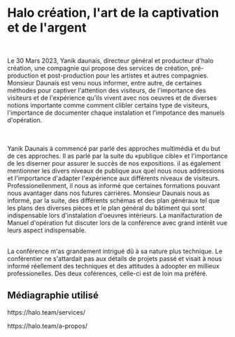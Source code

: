 <h1>Halo création, l'art de la captivation et de l'argent</h1>
<br>
<p>Le 30 Mars 2023, Yanik daunais, directeur général et producteur d'halo création, une compagnie qui propose des services de création, pré-production et post-production pour les artistes et autres compagnies. Monsieur Daunais est venu nous informer, entre autre, de certaines méthodes pour captiver l'attention des visiteurs, de l'importance des visiteurs et de l'expérience qu'ils vivent avec nos oeuvres et de diverses notions importante comme comment clibler certains type de visiteurs, l'importance de documenter chaque instalation et l'impotance des manuels d'opération.</p>
<br>
<br>
Yanik Daunais à commencé par parlé des approches multimédia et du but de ces approches. Il as parlé par la suite du «publique cible» et l'importance de les diserner pour assurer le succès de nos expositions. il as également mentionner les divers niveaux de publique aux quel nous nous addressions et l'importance d'adapter l'expérience aux différents niveaux de visiteurs. Professionellenment, il nous as informé que certaines formations pouvant nous avantager dans nos futures carrières. Monsieur Daunais nous as informé, par la suite, des différents schémas et des plan généraux tel que les plans des diverses pièces et le plan général du bâtiment qui sont indispensable lors d'instalation d'oeuvres intérieurs. La manifacturation de Manuel d'opération fut discuter lors de la conférence avec grand intérêt vue leurs aspect indispensable.
<br>
<br>
<p>La conférence m'as grandement intrigué dû à sa nature plus technique. Le conférentier ne s'attardait pas aux détails de projets passé et visait à nous informé réellement des techniques et des attitudes à adoopter en millieux professionelles. Des deux coférences, celle-ci est de loin ma préféré.</p>

<h2>Médiagraphie utilisé</h2>
<p>https://halo.team/services/</p>
<p>https://halo.team/a-propos/</p<
